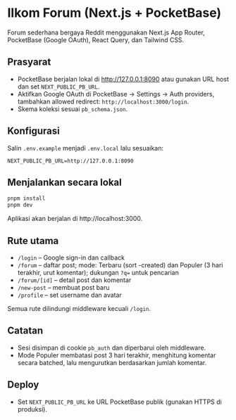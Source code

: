 # Ilkom Forum (Next.js + PocketBase)

Forum sederhana bergaya Reddit menggunakan Next.js App Router, PocketBase (Google OAuth), React Query, dan Tailwind CSS.

## Prasyarat

- PocketBase berjalan lokal di http://127.0.0.1:8090 atau gunakan URL host dan set `NEXT_PUBLIC_PB_URL`.
- Aktifkan Google OAuth di PocketBase → Settings → Auth providers, tambahkan allowed redirect: `http://localhost:3000/login`.
- Skema koleksi sesuai `pb_schema.json`.

## Konfigurasi

Salin `.env.example` menjadi `.env.local` lalu sesuaikan:

```
NEXT_PUBLIC_PB_URL=http://127.0.0.1:8090
```

## Menjalankan secara lokal

```powershell
pnpm install
pnpm dev
```

Aplikasi akan berjalan di http://localhost:3000.

## Rute utama

- `/login` – Google sign-in dan callback
- `/forum` – daftar post; mode: Terbaru (sort -created) dan Populer (3 hari terakhir, urut komentar); dukungan `?q=` untuk pencarian
- `/forum/[id]` – detail post dan komentar
- `/new-post` – membuat post baru
- `/profile` – set username dan avatar

Semua rute dilindungi middleware kecuali `/login`.

## Catatan

- Sesi disimpan di cookie `pb_auth` dan diperbarui oleh middleware.
- Mode Populer membatasi post 3 hari terakhir, menghitung komentar secara batched, lalu mengurutkan berdasarkan jumlah komentar.

## Deploy

- Set `NEXT_PUBLIC_PB_URL` ke URL PocketBase publik (gunakan HTTPS di produksi).

